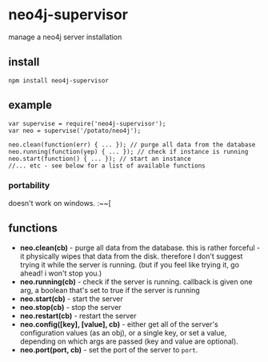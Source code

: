 # neo4j-supervisor

manage a neo4j server installation

## install

```
npm install neo4j-supervisor
```

## example

```
var supervise = require('neo4j-supervisor');
var neo = supervise('/potato/neo4j');

neo.clean(function(err) { ... }); // purge all data from the database
neo.running(function(yep) { ... }); // check if instance is running
neo.start(function() { ... }); // start an instance
//... etc - see below for a list of available functions
```

### portability

doesn't work on windows. :~~[

## functions

* **neo.clean(cb)** - purge all data from the database. this is rather forceful - it
  physically wipes that data from the disk. therefore I don't suggest trying it
  while the server is running. (but if you feel like trying it, go ahead! i
  won't stop you.)
* **neo.running(cb)** - check if the server is running. callback is given one arg,
  a boolean that's set to true if the server is running
* **neo.start(cb)** - start the server
* **neo.stop(cb)** - stop the server
* **neo.restart(cb)** - restart the server
* **neo.config([key], [value], cb)** - either get all of the server's
  configuration values (as an obj), or a single key, or set a value, depending
  on which args are passed (key and value are optional).
* **neo.port(port, cb)** - set the port of the server to `port`.

